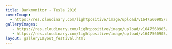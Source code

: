 ```yaml
---
title: Bankmonitor - Tesla 2016
coverImage:
  - https://res.cloudinary.com/lightpositive/image/upload/v1647560905/uploads/Bankmonitor%20-%20Tesla%202016/Bankmonitor.jpg
galleryImages:
   - https://res.cloudinary.com/lightpositive/image/upload/v1647560905/uploads/Bankmonitor%20-%20Tesla%202016/Bankmonitor1.jpg
   - https://res.cloudinary.com/lightpositive/image/upload/v1647560905/uploads/Bankmonitor%20-%20Tesla%202016/Bankmonitor.jpg
layout: galleryLayout_festival.html
---
```


